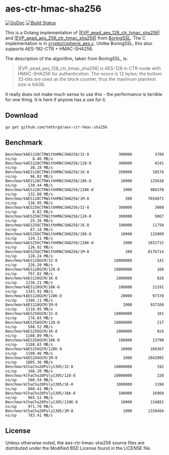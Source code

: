 # aes-ctr-hmac-sha256

[![GoDoc](https://godoc.org/github.com/tmthrgd/aes-ctr-hmac-sha256?status.svg)](https://godoc.org/github.com/tmthrgd/aes-ctr-hmac-sha256)
[![Build Status](https://travis-ci.org/tmthrgd/aes-ctr-hmac-sha256.svg?branch=master)](https://travis-ci.org/tmthrgd/aes-ctr-hmac-sha256)

This is a Golang implementation of [|EVP\_aead\_aes\_128\_ctr\_hmac\_sha256|](https://github.com/google/boringssl/blob/adec7726ecb2cd5e563b864cb292867724adcd18/include/openssl/aead.h#L103-L106) and [|EVP\_aead\_aes\_256\_ctr\_hmac\_sha256|](https://github.com/google/boringssl/blob/adec7726ecb2cd5e563b864cb292867724adcd18/include/openssl/aead.h#L108-L110) from [BoringSSL](https://github.com/google/boringssl/tree/adec7726ecb2cd5e563b864cb292867724adcd18). The C implementation is in [crypto/cipher/e_aes.c](https://github.com/google/boringssl/blob/adec7726ecb2cd5e563b864cb292867724adcd18/crypto/cipher/e_aes.c#L1182-L1447). Unlike BoringSSL, this also supports AES-192-CTR + HMAC-SHA256.

The description of the algorithm, taken from BoringSSL, is:
> |EVP\_aead\_aes\_128\_ctr\_hmac\_sha256| is AES-128 in CTR mode with HMAC-SHA256 for
> authentication. The nonce is 12 bytes; the bottom 32-bits are used as the
> block counter, thus the maximum plaintext size is 64GB.

It really does not make much sense to use this - the performance is terrible for one thing. It is here if anyone has a use for it.

## Download

```
go get github.com/tmthrgd/aes-ctr-hmac-sha256
```

## Benchmark

```
BenchmarkAES128CTRWithHMACSHA256/32-8         	  300000	      3780 ns/op	   8.46 MB/s
BenchmarkAES128CTRWithHMACSHA256/128-8        	  300000	      4241 ns/op	  30.18 MB/s
BenchmarkAES128CTRWithHMACSHA256/1K-8         	  200000	     10576 ns/op	  96.82 MB/s
BenchmarkAES128CTRWithHMACSHA256/16K-8        	   10000	    125610 ns/op	 130.44 MB/s
BenchmarkAES128CTRWithHMACSHA256/128K-8       	    2000	    986370 ns/op	 132.88 MB/s
BenchmarkAES128CTRWithHMACSHA256/1M-8         	     200	   7656672 ns/op	 136.95 MB/s
BenchmarkAES256CTRWithHMACSHA256/32-8         	  300000	      3989 ns/op	   8.02 MB/s
BenchmarkAES256CTRWithHMACSHA256/128-8        	  300000	      5067 ns/op	  25.26 MB/s
BenchmarkAES256CTRWithHMACSHA256/1K-8         	  100000	     11750 ns/op	  87.14 MB/s
BenchmarkAES256CTRWithHMACSHA256/16K-8        	   10000	    132009 ns/op	 124.11 MB/s
BenchmarkAES256CTRWithHMACSHA256/128K-8       	    2000	   1032715 ns/op	 126.92 MB/s
BenchmarkAES256CTRWithHMACSHA256/1M-8         	     200	   8176714 ns/op	 128.24 MB/s
BenchmarkAES128GCM/32-8                       	10000000	       141 ns/op	 226.20 MB/s
BenchmarkAES128GCM/128-8                      	10000000	       166 ns/op	 767.82 MB/s
BenchmarkAES128GCM/1K-8                       	 2000000	       826 ns/op	1238.21 MB/s
BenchmarkAES128GCM/16K-8                      	  100000	     12191 ns/op	1343.91 MB/s
BenchmarkAES128GCM/128K-8                     	   20000	     97370 ns/op	1346.11 MB/s
BenchmarkAES128GCM/1M-8                       	    2000	    937109 ns/op	1118.95 MB/s
BenchmarkAES256GCM/32-8                       	10000000	       181 ns/op	 176.03 MB/s
BenchmarkAES256GCM/128-8                      	10000000	       217 ns/op	 588.52 MB/s
BenchmarkAES256GCM/1K-8                       	 2000000	       924 ns/op	1108.09 MB/s
BenchmarkAES256GCM/16K-8                      	  100000	     13790 ns/op	1188.03 MB/s
BenchmarkAES256GCM/128K-8                     	   10000	    109367 ns/op	1198.46 MB/s
BenchmarkAES256GCM/1M-8                       	    2000	   1042985 ns/op	1005.36 MB/s
BenchmarkChaCha20Poly1305/32-8                	10000000	       192 ns/op	 166.20 MB/s
BenchmarkChaCha20Poly1305/128-8               	10000000	       228 ns/op	 560.54 MB/s
BenchmarkChaCha20Poly1305/1K-8                	 1000000	      1190 ns/op	 860.41 MB/s
BenchmarkChaCha20Poly1305/16K-8               	  100000	     16969 ns/op	 965.51 MB/s
BenchmarkChaCha20Poly1305/128K-8              	   10000	    134881 ns/op	 971.76 MB/s
BenchmarkChaCha20Poly1305/1M-8                	    1000	   1338484 ns/op	 783.41 MB/s
```

## License

Unless otherwise noted, the aes-ctr-hmac-sha256 source files are distributed under the Modified BSD License
found in the LICENSE file.